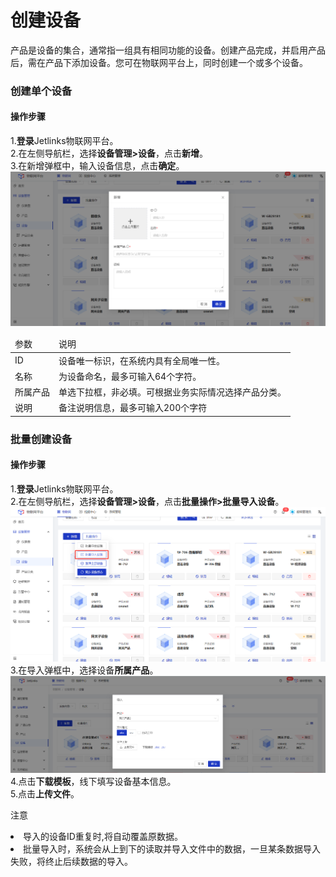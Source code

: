 
# 创建设备

<div class='divider'></div>
产品是设备的集合，通常指一组具有相同功能的设备。创建产品完成，并启用产品后，需在产品下添加设备。您可在物联网平台上，同时创建一个或多个设备。

### 创建单个设备

#### 操作步骤
1.**登录**Jetlinks物联网平台。</br>
2.在左侧导航栏，选择**设备管理>设备**，点击**新增**。</br>
3.在新增弹框中，输入设备信息，点击**确定**。</br>
![](./img/06.png)

<table class='table'>
        <thead>
            <tr>
              <td>参数</td>
              <td>说明</td>
            </tr>
        </thead>
        <tbody>
          <tr>
            <td>ID</td>
            <td>设备唯一标识，在系统内具有全局唯一性。</td>
          </tr>
          <tr>
            <td>名称</td>
            <td>为设备命名，最多可输入64个字符。</td>
          </tr>
          <tr>
            <td>所属产品</td>
            <td>单选下拉框，非必填。可根据业务实际情况选择产品分类。</td>
          </tr>
          <tr>
            <td>说明</td>
            <td>备注说明信息，最多可输入200个字符</td>
          </tr>
       </tbody>
</table>

### 批量创建设备

#### 操作步骤
1.**登录**Jetlinks物联网平台。</br>
2.在左侧导航栏，选择**设备管理>设备**，点击**批量操作>批量导入设备**。</br>
![](./img/08.png)
3.在导入弹框中，选择设备**所属产品**。</br>
![](./img/07.png)
4.点击**下载模板**，线下填写设备基本信息。</br>
5.点击**上传文件**。</br>


<div class='explanation warning'>
  <p class='explanation-title-warp'>
    <span class='iconfont icon-jinggao explanation-icon'></span>
    <span class='explanation-title font-weight'>注意</span>
  </p>
  <li>导入的设备ID重复时,将自动覆盖原数据。</li>
  <li>批量导入时，系统会从上到下的读取并导入文件中的数据，一旦某条数据导入失败，将终止后续数据的导入。</li>
</div>
